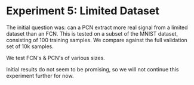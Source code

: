 # Experiment 5: Limited Dataset

The initial question was: can a PCN extract more real signal from a limited dataset than an FCN. This is tested on a subset of the MNIST dataset, consisting of 100 training samples. We compare against the full validation set of 10k samples.

We test FCN's & PCN's of various sizes.

Initial results do not seem to be promising, so we will not continue this experiment further for now.
